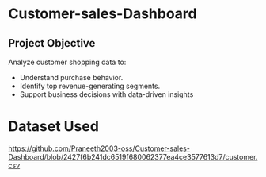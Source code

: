 # Customer-sales-Dashboard

## Project Objective

Analyze customer shopping data to:

- Understand purchase behavior.
- Identify top revenue-generating segments.
- Support business decisions with data-driven insights


# Dataset Used
https://github.com/Praneeth2003-oss/Customer-sales-Dashboard/blob/2427f6b241dc6519f680062377ea4ce3577613d7/customer.csv

